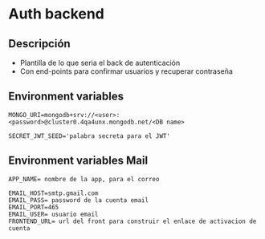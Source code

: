 # Auth backend


## Descripción

- Plantilla de lo que seria el back de autenticación
- Con end-points para confirmar usuarios y recuperar contraseña







## Environment variables

```
MONGO_URI=mongodb+srv://<user>:<password>@cluster0.4qa4unx.mongodb.net/<DB name>

SECRET_JWT_SEED='palabra secreta para el JWT'

```
## Environment variables Mail

```
APP_NAME= nombre de la app, para el correo

EMAIL_HOST=smtp.gmail.com
EMAIL_PASS= password de la cuenta email
EMAIL_PORT=465
EMAIL_USER= usuario email
FRONTEND_URL= url del front para construir el enlace de activacion de cuenta

```